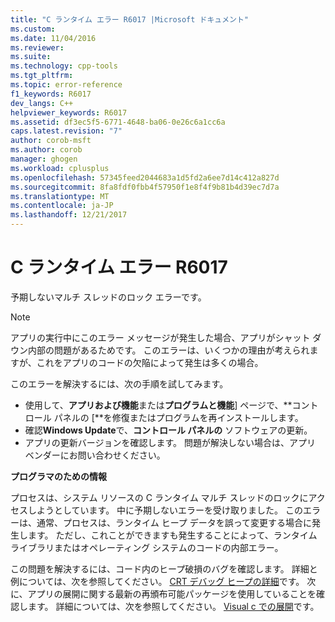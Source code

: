 ```yaml
---
title: "C ランタイム エラー R6017 |Microsoft ドキュメント"
ms.custom: 
ms.date: 11/04/2016
ms.reviewer: 
ms.suite: 
ms.technology: cpp-tools
ms.tgt_pltfrm: 
ms.topic: error-reference
f1_keywords: R6017
dev_langs: C++
helpviewer_keywords: R6017
ms.assetid: df3ec5f5-6771-4648-ba06-0e26c6a1cc6a
caps.latest.revision: "7"
author: corob-msft
ms.author: corob
manager: ghogen
ms.workload: cplusplus
ms.openlocfilehash: 57345feed2044683a1d5fd2a6ee7d14c412a827d
ms.sourcegitcommit: 8fa8fdf0fbb4f57950f1e8f4f9b81b4d39ec7d7a
ms.translationtype: MT
ms.contentlocale: ja-JP
ms.lasthandoff: 12/21/2017
---
```

# <a name="c-runtime-error-r6017"></a>C ランタイム エラー R6017
予期しないマルチ スレッドのロック エラーです。  
  
> [!NOTE]
>  アプリの実行中にこのエラー メッセージが発生した場合、アプリがシャット ダウン内部の問題があるためです。 このエラーは、いくつかの理由が考えられますが、これをアプリのコードの欠陥によって発生は多くの場合。  
>   
>  このエラーを解決するには、次の手順を試してみます。  
>   
>  -   使用して、**アプリおよび機能**または**プログラムと機能**] ページで、**コントロール パネルの [**を修復またはプログラムを再インストールします。  
> -   確認**Windows Update**で、**コントロール パネルの** ソフトウェアの更新。  
> -   アプリの更新バージョンを確認します。 問題が解決しない場合は、アプリ ベンダーにお問い合わせください。  
  
 **プログラマのための情報**  
  
 プロセスは、システム リソースの C ランタイム マルチ スレッドのロックにアクセスしようとしています。 中に予期しないエラーを受け取りました。 このエラーは、通常、プロセスは、ランタイム ヒープ データを誤って変更する場合に発生します。 ただし、これことができますも発生することによって、ランタイム ライブラリまたはオペレーティング システムのコードの内部エラー。  
  
 この問題を解決するには、コード内のヒープ破損のバグを確認します。 詳細と例については、次を参照してください。 [CRT デバッグ ヒープの詳細](/visualstudio/debugger/crt-debug-heap-details)です。 次に、アプリの展開に関する最新の再頒布可能パッケージを使用していることを確認します。 詳細については、次を参照してください。 [Visual c での展開](../../ide/deployment-in-visual-cpp.md)です。